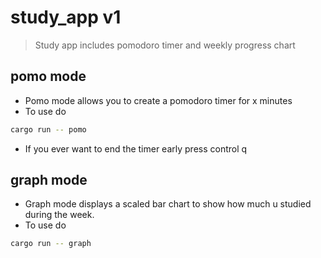 # study_app v1

> Study app includes pomodoro timer and weekly progress chart

## pomo mode
- Pomo mode allows you to create a pomodoro timer for x minutes
- To use do
```bash
cargo run -- pomo
```
- If you ever want to end the timer early press control q

## graph mode
- Graph mode displays a scaled bar chart to show how much u studied during the week.
- To use do
```bash
cargo run -- graph
```
